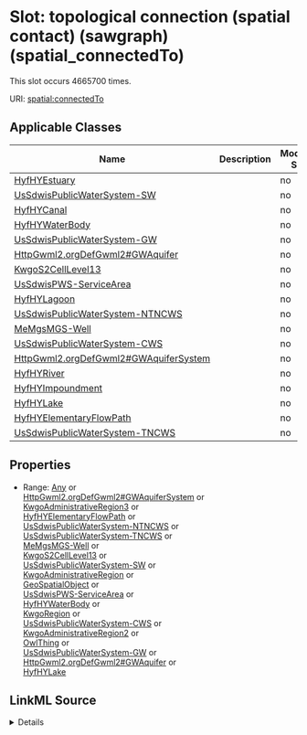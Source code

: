

# Slot: topological connection (spatial contact) (sawgraph) (spatial_connectedTo)




This slot occurs 4665700 times.


URI: [spatial:connectedTo](http://purl.org/spatialai/spatial/spatial-full#connectedTo)



<!-- no inheritance hierarchy -->





## Applicable Classes

| Name | Description | Modifies Slot |
| --- | --- | --- |
| [HyfHYEstuary](../classes/HyfHYEstuary.md) |  |  no  |
| [UsSdwisPublicWaterSystem-SW](../classes/UsSdwisPublicWaterSystem-SW.md) |  |  no  |
| [HyfHYCanal](../classes/HyfHYCanal.md) |  |  no  |
| [HyfHYWaterBody](../classes/HyfHYWaterBody.md) |  |  no  |
| [UsSdwisPublicWaterSystem-GW](../classes/UsSdwisPublicWaterSystem-GW.md) |  |  no  |
| [HttpGwml2.orgDefGwml2#GWAquifer](../classes/HttpGwml2.orgDefGwml2#GWAquifer.md) |  |  no  |
| [KwgoS2CellLevel13](../classes/KwgoS2CellLevel13.md) |  |  no  |
| [UsSdwisPWS-ServiceArea](../classes/UsSdwisPWS-ServiceArea.md) |  |  no  |
| [HyfHYLagoon](../classes/HyfHYLagoon.md) |  |  no  |
| [UsSdwisPublicWaterSystem-NTNCWS](../classes/UsSdwisPublicWaterSystem-NTNCWS.md) |  |  no  |
| [MeMgsMGS-Well](../classes/MeMgsMGS-Well.md) |  |  no  |
| [UsSdwisPublicWaterSystem-CWS](../classes/UsSdwisPublicWaterSystem-CWS.md) |  |  no  |
| [HttpGwml2.orgDefGwml2#GWAquiferSystem](../classes/HttpGwml2.orgDefGwml2#GWAquiferSystem.md) |  |  no  |
| [HyfHYRiver](../classes/HyfHYRiver.md) |  |  no  |
| [HyfHYImpoundment](../classes/HyfHYImpoundment.md) |  |  no  |
| [HyfHYLake](../classes/HyfHYLake.md) |  |  no  |
| [HyfHYElementaryFlowPath](../classes/HyfHYElementaryFlowPath.md) |  |  no  |
| [UsSdwisPublicWaterSystem-TNCWS](../classes/UsSdwisPublicWaterSystem-TNCWS.md) |  |  no  |







## Properties

* Range: [Any](../classes/Any.md)&nbsp;or&nbsp;<br />[HttpGwml2.orgDefGwml2#GWAquiferSystem](../classes/HttpGwml2.orgDefGwml2#GWAquiferSystem.md)&nbsp;or&nbsp;<br />[KwgoAdministrativeRegion3](../classes/KwgoAdministrativeRegion3.md)&nbsp;or&nbsp;<br />[HyfHYElementaryFlowPath](../classes/HyfHYElementaryFlowPath.md)&nbsp;or&nbsp;<br />[UsSdwisPublicWaterSystem-NTNCWS](../classes/UsSdwisPublicWaterSystem-NTNCWS.md)&nbsp;or&nbsp;<br />[UsSdwisPublicWaterSystem-TNCWS](../classes/UsSdwisPublicWaterSystem-TNCWS.md)&nbsp;or&nbsp;<br />[MeMgsMGS-Well](../classes/MeMgsMGS-Well.md)&nbsp;or&nbsp;<br />[KwgoS2CellLevel13](../classes/KwgoS2CellLevel13.md)&nbsp;or&nbsp;<br />[UsSdwisPublicWaterSystem-SW](../classes/UsSdwisPublicWaterSystem-SW.md)&nbsp;or&nbsp;<br />[KwgoAdministrativeRegion](../classes/KwgoAdministrativeRegion.md)&nbsp;or&nbsp;<br />[GeoSpatialObject](../classes/GeoSpatialObject.md)&nbsp;or&nbsp;<br />[UsSdwisPWS-ServiceArea](../classes/UsSdwisPWS-ServiceArea.md)&nbsp;or&nbsp;<br />[HyfHYWaterBody](../classes/HyfHYWaterBody.md)&nbsp;or&nbsp;<br />[KwgoRegion](../classes/KwgoRegion.md)&nbsp;or&nbsp;<br />[UsSdwisPublicWaterSystem-CWS](../classes/UsSdwisPublicWaterSystem-CWS.md)&nbsp;or&nbsp;<br />[KwgoAdministrativeRegion2](../classes/KwgoAdministrativeRegion2.md)&nbsp;or&nbsp;<br />[OwlThing](../classes/OwlThing.md)&nbsp;or&nbsp;<br />[UsSdwisPublicWaterSystem-GW](../classes/UsSdwisPublicWaterSystem-GW.md)&nbsp;or&nbsp;<br />[HttpGwml2.orgDefGwml2#GWAquifer](../classes/HttpGwml2.orgDefGwml2#GWAquifer.md)&nbsp;or&nbsp;<br />[HyfHYLake](../classes/HyfHYLake.md)







## LinkML Source

<details>

```yaml
name: spatial_connectedTo
title: topological connection (spatial contact) (sawgraph)
from_schema: okns:hydrology-kg
exact_mappings:
- http://purl.org/spatialai/spatial/spatial-full#connectedTo
rank: 1000
slot_uri: spatial:connectedTo
alias: spatial_connectedTo
domain_of:
- http___gwml2.org_def_gwml2#GW_Aquifer
- http___gwml2.org_def_gwml2#GW_AquiferSystem
- hyf__HY_ElementaryFlowPath
- hyf__HY_Lake
- hyf__HY_WaterBody
- kwgo_S2Cell_Level13
- me_mgs_MGS-Well
- us_sdwis_PWS-ServiceArea
- us_sdwis_PublicWaterSystem-CWS
- us_sdwis_PublicWaterSystem-GW
- us_sdwis_PublicWaterSystem-NTNCWS
- us_sdwis_PublicWaterSystem-SW
- us_sdwis_PublicWaterSystem-TNCWS
subproperty_of: kwgo_spatialRelation
union_of:
- owl_Thing
- geo_SpatialObject
range: Any
any_of:
- range: http___gwml2.org_def_gwml2#GW_AquiferSystem
- range: kwgo_AdministrativeRegion_3
- range: hyf__HY_ElementaryFlowPath
- range: us_sdwis_PublicWaterSystem-NTNCWS
- range: us_sdwis_PublicWaterSystem-TNCWS
- range: me_mgs_MGS-Well
- range: kwgo_S2Cell_Level13
- range: us_sdwis_PublicWaterSystem-SW
- range: kwgo_AdministrativeRegion
- range: geo_SpatialObject
- range: us_sdwis_PWS-ServiceArea
- range: hyf__HY_WaterBody
- range: kwgo_Region
- range: us_sdwis_PublicWaterSystem-CWS
- range: kwgo_AdministrativeRegion_2
- range: owl_Thing
- range: us_sdwis_PublicWaterSystem-GW
- range: http___gwml2.org_def_gwml2#GW_Aquifer
- range: hyf__HY_Lake

```
</details>